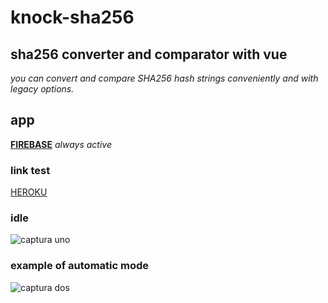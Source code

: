 # knock-sha256

## sha256 converter and comparator with vue
_you can convert and compare SHA256 hash strings conveniently and with legacy options._

## app

[**FIREBASE**](https://knocksha256.web.app/) _always active_

### link test
[HEROKU]( https://knock-sha256.herokuapp.com/
)
### idle

![captura uno](https://user-images.githubusercontent.com/52190352/135795219-3e9551b8-eab6-4efe-8c92-73699bd0ee75.png)



### example of automatic mode 

![captura dos](https://user-images.githubusercontent.com/52190352/135795245-96e83d2a-0769-477a-9731-5f7929768c6f.png)


